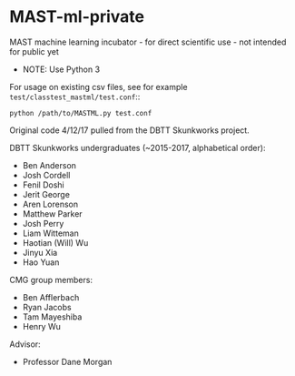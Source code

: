 # MAST-ml-private
MAST machine learning incubator - for direct scientific use - not intended for public yet

*   NOTE: Use Python 3

For usage on existing csv files, see for example `test/classtest_mastml/test.conf`::
    
    python /path/to/MASTML.py test.conf

Original code 4/12/17 pulled from the DBTT Skunkworks project.

DBTT Skunkworks undergraduates (~2015-2017, alphabetical order):
*   Ben Anderson
*   Josh Cordell
*   Fenil Doshi
*   Jerit George
*   Aren Lorenson
*   Matthew Parker
*   Josh Perry
*   Liam Witteman
*   Haotian (Will) Wu
*   Jinyu Xia
*   Hao Yuan

CMG group members:
*   Ben Afflerbach
*   Ryan Jacobs
*   Tam Mayeshiba
*   Henry Wu

Advisor:
*   Professor Dane Morgan

